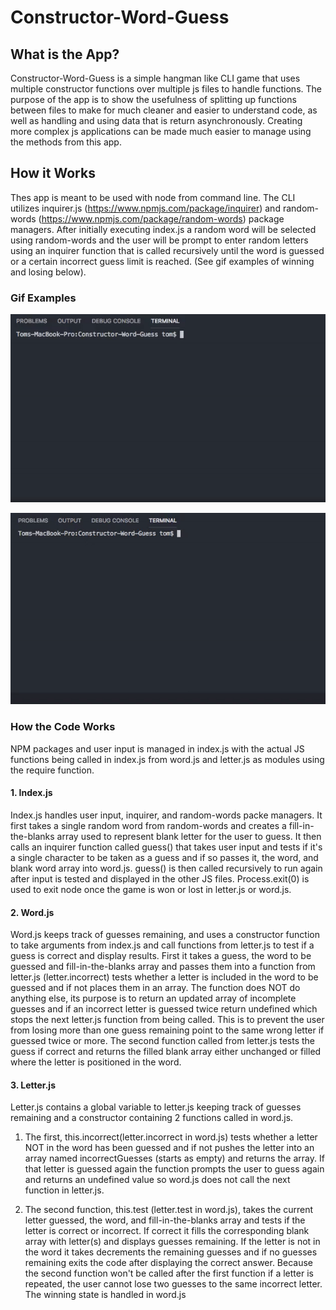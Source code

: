 # Constructor-Word-Guess

## What is the App?

Constructor-Word-Guess is a simple hangman like CLI game that uses multiple constructor functions over multiple js files to handle functions. The purpose of the app is to show the usefulness of splitting up functions between files to make for much cleaner and easier to understand code, as well as handling and using data that is return asynchronously. Creating more complex js applications can be made much easier to manage using the methods from this app.

## How it Works

Thes app is meant to be used with node from command line. The CLI utilizes inquirer.js (https://www.npmjs.com/package/inquirer) and random-words (https://www.npmjs.com/package/random-words) package managers. After initially executing index.js a random word will be selected using random-words and the user will be prompt to enter random letters using an inquirer function that is called recursively until the word is guessed or a certain incorrect guess limit is reached. (See gif examples of winning and losing below).

### Gif Examples

![Alt Text](Images/word-guess-CLI-correct.gif)

![Alt Text](Images/word-guess-CLI-wrong.gif)

### How the Code Works

NPM packages and user input is managed in index.js with the actual JS functions being called in index.js from word.js and letter.js as modules using the require function. 

#### 1. Index.js

Index.js handles user input, inquirer, and random-words packe managers. It first takes a single random word from random-words and creates a fill-in-the-blanks array used to represent blank letter for the user to guess. It then calls an inquirer function called guess() that takes user input and tests if it's a single character to be taken as a guess and if so passes it, the word, and blank word array into word.js. guess() is then called recursively to run again after input is tested and displayed in the other JS files. Process.exit(0) is used to exit node once the game is won or lost in letter.js or word.js.

#### 2. Word.js

Word.js keeps track of guesses remaining, and uses a constructor function to take arguments from index.js and call functions from letter.js to test if a guess is correct and display results. First it takes a guess, the word to be guessed and fill-in-the-blanks array and passes them into a function from letter.js (letter.incorrect) tests whether a letter is included in the word to be guessed and if not places them in an array. The function does NOT do anything else, its purpose is to return an updated array of incomplete guesses and if an incorrect letter is guessed twice return undefined which stops the next letter.js function from being called. This is to prevent the user from losing more than one guess remaining point to the same wrong letter if guessed twice or more. The second function called from letter.js tests the guess if correct and returns the filled blank array either unchanged or filled where the letter is positioned in the word.

#### 3. Letter.js

Letter.js contains a global variable to letter.js keeping track of guesses remaining and a constructor containing 2 functions called in word.js. 

1. The first, this.incorrect(letter.incorrect in word.js) tests whether a letter NOT in the word has been guessed and if not pushes the letter into an array named incorrectGuesses (starts as empty) and returns the array. If that letter is guessed again the function prompts the user to guess again and returns an undefined value so word.js does not call the next function in letter.js. 

2. The second function, this.test (letter.test in word.js), takes the current letter guessed, the word, and fill-in-the-blanks array and tests if the letter is correct or incorrect. If correct it fills the corresponding blank array with letter(s) and displays guesses remaining. If the letter is not in the word it takes decrements the remaining guesses and if no guesses remaining exits the code after displaying the correct answer. Because the second function won't be called after the first function if a letter is repeated, the user cannot lose two guesses to the same incorrect letter. The winning state is handled in word.js